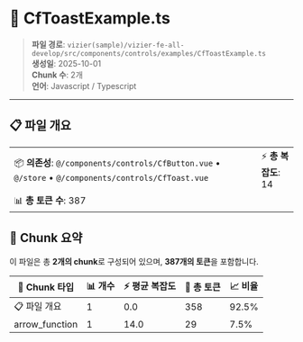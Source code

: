 # 📄 CfToastExample.ts

> **파일 경로**: `vizier(sample)/vizier-fe-all-develop/src/components/controls/examples/CfToastExample.ts`  
> **생성일**: 2025-10-01  
> **Chunk 수**: 2개  
> **언어**: Javascript / Typescript
---


## 📋 파일 개요

| | |
|--|--|
| 📦 **의존성**: `@/components/controls/CfButton.vue` • `@/store` • `@/components/controls/CfToast.vue` | ⚡ **총 복잡도**: 14 |
| 📊 **총 토큰 수**: 387 |  |






## 🧩 Chunk 요약

이 파일은 총 **2개의 chunk**로 구성되어 있으며, **387개의 토큰**을 포함합니다.

| 🧩 Chunk 타입 | 📊 개수 | ⚡ 평균 복잡도 | 📝 총 토큰 | 📈 비율 |
|---------------|--------|-------------|----------|--------|
| 📋 파일 개요 | 1 | 0.0 | 358 | 92.5% |
| arrow_function | 1 | 14.0 | 29 | 7.5% |

